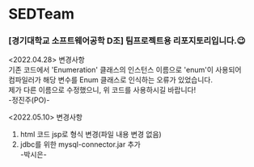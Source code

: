 # SEDTeam
### [경기대학교 소프트웨어공학 D조] 팀프로젝트용 리포지토리입니다.:wink:<br>
<2022.04.28> 변경사항 <br>
기존 코드에서 'Enumeration' 클래스의 인스턴스 이름으로 'enum'이 사용되어<br> 
컴파일러가 해당 변수를 Enum 클래스로 인식하는 오류가 있었습니다.<br>
제가 다른 이름으로 수정했으니, 위 코드를 사용하시길 바랍니다!<br>
-정진주(PO)-

<2022.05.10> 변경사항 <br>
1. html 코드 jsp로 형식 변경(파일 내용 변경 없음)
2. jdbc를 위한 mysql-connector.jar 추가 
<br>-박시은-
